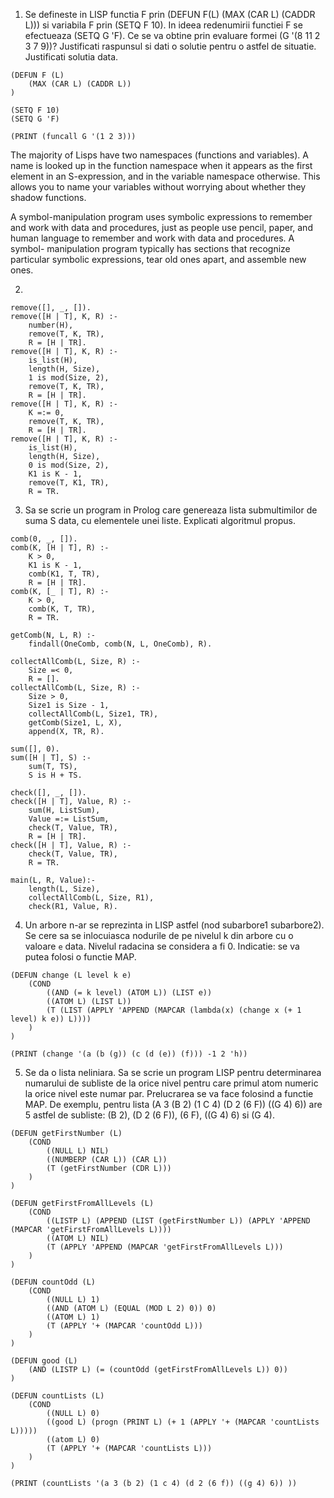 1. Se defineste in LISP functia F prin (DEFUN F(L) (MAX (CAR L) (CADDR L))) si variabila F prin (SETQ F 10). In ideea redenumirii functiei F se efectueaza (SETQ G 'F). Ce se va obtine prin evaluare formei (G '(8 11 2 3 7 9))? Justificati raspunsul si dati o solutie pentru o astfel de situatie. Justificati solutia data.

```
(DEFUN F (L)
    (MAX (CAR L) (CADDR L))
)

(SETQ F 10)
(SETQ G 'F)

(PRINT (funcall G '(1 2 3)))
```

The majority of Lisps have two namespaces (functions and variables). A name is looked up in the function namespace when it appears as the first element in an S-expression, and in the variable namespace otherwise. This allows you to name your variables without worrying about whether they shadow functions.

A symbol-manipulation program uses symbolic expressions to remember and work with data and procedures, just as people use pencil, paper, and human language to remember and work with data and procedures. A symbol- manipulation program typically has sections that recognize particular symbolic expressions, tear old ones apart, and assemble new ones.

2. 

```
remove([], _, []).
remove([H | T], K, R) :-
    number(H),
    remove(T, K, TR),
    R = [H | TR].
remove([H | T], K, R) :-
    is_list(H),
    length(H, Size),
    1 is mod(Size, 2),
    remove(T, K, TR),
    R = [H | TR].
remove([H | T], K, R) :-
    K =:= 0,
    remove(T, K, TR),
    R = [H | TR].
remove([H | T], K, R) :-
    is_list(H),
    length(H, Size),
    0 is mod(Size, 2),
    K1 is K - 1,
    remove(T, K1, TR),
    R = TR.
```

3. Sa se scrie un program in Prolog care genereaza lista submultimilor de suma S data, cu elementele unei liste. Explicati algoritmul propus.

```
comb(0, _, []).
comb(K, [H | T], R) :-
    K > 0,
    K1 is K - 1,
    comb(K1, T, TR),
    R = [H | TR].
comb(K, [_ | T], R) :-
    K > 0,
    comb(K, T, TR),
    R = TR.

getComb(N, L, R) :-
    findall(OneComb, comb(N, L, OneComb), R).

collectAllComb(L, Size, R) :-
    Size =< 0,
    R = [].
collectAllComb(L, Size, R) :-
    Size > 0,
    Size1 is Size - 1,
    collectAllComb(L, Size1, TR),
    getComb(Size1, L, X),
    append(X, TR, R).

sum([], 0).
sum([H | T], S) :-
    sum(T, TS),
    S is H + TS.

check([], _, []).
check([H | T], Value, R) :-
    sum(H, ListSum),
    Value =:= ListSum,
    check(T, Value, TR),
    R = [H | TR].
check([H | T], Value, R) :-
    check(T, Value, TR),
    R = TR.

main(L, R, Value):-
    length(L, Size),
    collectAllComb(L, Size, R1),
    check(R1, Value, R).
```

4.  Un arbore n-ar se reprezinta in LISP astfel (nod subarbore1 subarbore2). Se cere sa se inlocuiasca nodurile de pe nivelul k din arbore cu o valoare `e` data. Nivelul radacina se considera a fi 0. Indicatie: se va putea folosi o functie MAP.

```
(DEFUN change (L level k e)
    (COND
        ((AND (= k level) (ATOM L)) (LIST e))
        ((ATOM L) (LIST L))
        (T (LIST (APPLY 'APPEND (MAPCAR (lambda(x) (change x (+ 1 level) k e)) L))))
    )
)

(PRINT (change '(a (b (g)) (c (d (e)) (f))) -1 2 'h))
```

5. Se da o lista neliniara. Sa se scrie un program LISP pentru determinarea numarului de subliste de la orice nivel pentru care primul atom numeric la orice nivel este numar par. Prelucrarea se va face folosind a functie MAP. De exemplu, pentru lista (A 3 (B 2) (1 C 4) (D 2 (6 F)) ((G 4) 6)) are 5 astfel de subliste: (B 2), (D 2 (6 F)), (6 F), ((G 4) 6) si (G 4).

```
(DEFUN getFirstNumber (L)
    (COND
        ((NULL L) NIL)
        ((NUMBERP (CAR L)) (CAR L))
        (T (getFirstNumber (CDR L)))
    )
)

(DEFUN getFirstFromAllLevels (L)
    (COND
        ((LISTP L) (APPEND (LIST (getFirstNumber L)) (APPLY 'APPEND (MAPCAR 'getFirstFromAllLevels L))))
        ((ATOM L) NIL)
        (T (APPLY 'APPEND (MAPCAR 'getFirstFromAllLevels L)))
    )
)

(DEFUN countOdd (L)
    (COND
        ((NULL L) 1)
        ((AND (ATOM L) (EQUAL (MOD L 2) 0)) 0)
        ((ATOM L) 1)
        (T (APPLY '+ (MAPCAR 'countOdd L)))
    )
)

(DEFUN good (L)
    (AND (LISTP L) (= (countOdd (getFirstFromAllLevels L)) 0))
)

(DEFUN countLists (L)
    (COND
        ((NULL L) 0)
        ((good L) (progn (PRINT L) (+ 1 (APPLY '+ (MAPCAR 'countLists L)))))
        ((atom L) 0)
        (T (APPLY '+ (MAPCAR 'countLists L)))
    )
)

(PRINT (countLists '(a 3 (b 2) (1 c 4) (d 2 (6 f)) ((g 4) 6)) ))
```
